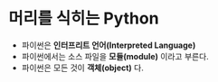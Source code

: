 # 머리를 식히는 Python
* 파이썬은 **인터프리트 언어(Interpreted Language)**
* 파이썬에서는 소스 파일을 **모듈(module)** 이라고 부른다.
* 파이썬은 모든 것이 **객체(object)** 다.